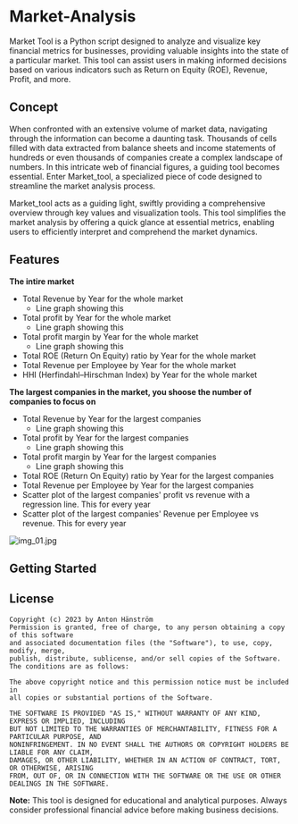 # Market-Analysis
Market Tool is a Python script designed to analyze and visualize key financial metrics for businesses, providing valuable insights into the state of a particular market. This tool can assist users in making informed decisions based on various indicators such as Return on Equity (ROE), Revenue, Profit, and more.

## Concept
When confronted with an extensive volume of market data, navigating through the information can become a daunting task. Thousands of cells filled with data extracted from balance sheets and income statements of hundreds or even thousands of companies create a complex landscape of numbers. In this intricate web of financial figures, a guiding tool becomes essential. Enter Market_tool, a specialized piece of code designed to streamline the market analysis process.

Market_tool acts as a guiding light, swiftly providing a comprehensive overview through key values and visualization tools. This tool simplifies the market analysis by offering a quick glance at essential metrics, enabling users to efficiently interpret and comprehend the market dynamics.
## Features
**The intire market**
* Total Revenue by Year for the whole market
  * Line graph showing this
* Total profit by Year for the whole market
  * Line graph showing this 
* Total profit margin by Year for the whole market
  * Line graph showing this
* Total ROE (Return On Equity) ratio by Year for the whole market
* Total Revenue per Employee by Year for the whole market
* HHI (Herfindahl–Hirschman Index) by Year for the whole market

**The largest companies in the market, you shoose the number of companies to focus on**
* Total Revenue by Year for the largest companies
  * Line graph showing this
* Total profit by Year for the largest companies
  * Line graph showing this
* Total profit margin by Year for the largest companies
  * Line graph showing this
* Total ROE (Return On Equity) ratio by Year for the largest companies
* Total Revenue per Employee by Year for the largest companies
* Scatter plot of the largest companies' profit vs revenue with a regression line. This for every year
* Scatter plot of the largest companies' Revenue per Employee vs revenue. This for every year

![img_01.jpg](image/img_01.jpg)

## Getting Started

## License
```
Copyright (c) 2023 by Anton Hänström
Permission is granted, free of charge, to any person obtaining a copy of this software
and associated documentation files (the "Software"), to use, copy, modify, merge,
publish, distribute, sublicense, and/or sell copies of the Software. The conditions are as follows:

The above copyright notice and this permission notice must be included in
all copies or substantial portions of the Software.

THE SOFTWARE IS PROVIDED "AS IS," WITHOUT WARRANTY OF ANY KIND, EXPRESS OR IMPLIED, INCLUDING
BUT NOT LIMITED TO THE WARRANTIES OF MERCHANTABILITY, FITNESS FOR A PARTICULAR PURPOSE, AND
NONINFRINGEMENT. IN NO EVENT SHALL THE AUTHORS OR COPYRIGHT HOLDERS BE LIABLE FOR ANY CLAIM,
DAMAGES, OR OTHER LIABILITY, WHETHER IN AN ACTION OF CONTRACT, TORT, OR OTHERWISE, ARISING
FROM, OUT OF, OR IN CONNECTION WITH THE SOFTWARE OR THE USE OR OTHER DEALINGS IN THE SOFTWARE.
```

**Note:** This tool is designed for educational and analytical purposes. Always consider professional financial advice before making business decisions.
